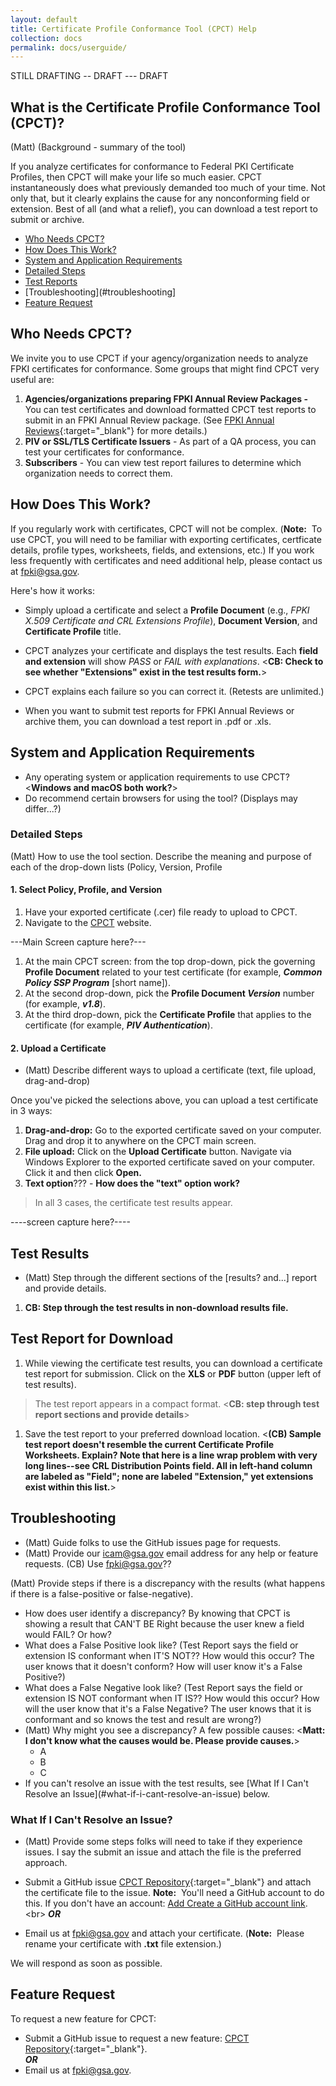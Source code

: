 ```yaml
---
layout: default
title: Certificate Profile Conformance Tool (CPCT) Help
collection: docs
permalink: docs/userguide/
---
```


STILL DRAFTING -- DRAFT --- DRAFT

## What is the Certificate Profile Conformance Tool (CPCT)?
(Matt) (Background - summary of the tool)<br>

If you analyze certificates for conformance to Federal PKI Certificate Profiles, then CPCT will make your life so much easier. CPCT instantaneously does what previously demanded too much of your time. Not only that, but it clearly explains the cause for any nonconforming field or extension. Best of all (and what a relief), you can download a test report to submit or archive. 

* [Who Needs CPCT?](#who-needs-cpct)
* [How Does This Work?](#how-does-this-work)
* [System and Application Requirements](#system-and-application-requirements)
* [Detailed Steps](#detailed-steps)
* [Test Reports](#test-reports)
* [Troubleshooting](#troubleshooting]
* [Feature Request](#feature-request)

## Who Needs CPCT?

We invite you to use CPCT if your agency/organization needs to analyze FPKI certificates for conformance. Some groups that might find CPCT very useful are:

1. **Agencies/organizations preparing FPKI Annual Review Packages -** You can test certificates and download formatted CPCT test reports to submit in an FPKI Annual Review package.  (See [FPKI Annual Reviews](#https://www.idmanagement.gov/fpki-cas-audit-info/#annual-audit-reqs-all-cas){:target="_blank"} for more details.)
2. **PIV or SSL/TLS Certificate Issuers** - As part of a QA process, you can test your certificates for conformance.
3. **Subscribers** - You can view test report failures to determine which organization needs to correct them.

## How Does This Work?

If you regularly work with certificates, CPCT will not be complex. (**Note:**&nbsp;&nbsp;To use CPCT, you will need to be familiar with exporting certificates, certficate details, profile types, worksheets, fields, and extensions, etc.) If you work less frequently with certificates and need additional help, please contact us at fpki@gsa.gov.

Here's how it works:

* Simply upload a certificate and select a **Profile Document** (e.g., _FPKI X.509 Certificate and CRL Extensions Profile_), **Document Version**, and **Certificate Profile** title. 

* CPCT analyzes your certificate and displays the test results. Each **field and extension** will show _PASS_ or _FAIL with explanations_. <**CB: Check to see whether "Extensions" exist in the test results form.**>

* CPCT explains each failure so you can correct it. (Retests are unlimited.)

* When you want to submit test reports for FPKI Annual Reviews or archive them, you can download a test report in .pdf or .xls. 

## System and Application Requirements

* Any operating system or application requirements to use CPCT?  <**Windows and macOS both work?**>
* Do recommend certain browsers for using the tool? (Displays may differ...?)

### Detailed Steps
(Matt) How to use the tool section.  Describe the meaning and purpose of each of the drop-down lists (Policy, Version, Profile



#### 1. Select Policy, Profile, and Version

1. Have your exported certificate (.cer) file ready to upload to CPCT.
1. Navigate to the [CPCT](https://cpct.app.cloud.gov/) website. 

---Main Screen capture here?---

1. At the main CPCT screen:  from the top drop-down, pick the governing **Profile Document** related to your test certificate (for example, **_Common Policy SSP Program_** [short name]).<br>
1. At the second drop-down, pick the **Profile Document _Version_** number (for example, **_v1.8_**).<br>
1. At the third drop-down, pick the **Certificate Profile** that applies to the certificate (for example, **_PIV Authentication_**).<br>

#### 2. Upload a Certificate

* (Matt) Describe different ways to upload a certificate (text, file upload, drag-and-drop)

Once you've picked the selections above, you can upload a test certificate in 3 ways:
1. **Drag-and-drop:**  Go to the exported certificate saved on your computer. Drag and drop it to anywhere on the CPCT main screen. 
2. **File upload:** Click on the **Upload Certificate** button.  Navigate via Windows Explorer to the exported certificate saved on your computer. Click it and then click **Open.**
3. **Text option**??? - **How does the "text" option work?**
> In all 3 cases, the certificate test results appear. 

----screen capture here?----

## Test Results

* (Matt) Step through the different sections of the [results? and...] report and provide details.
1. **CB:  Step through the test results in non-download results file.**

## Test Report for Download
1. While viewing the certificate test results, you can download a certificate test report for submission. Click on the **XLS** or **PDF** button (upper left of test results).
> The test report appears in a compact format.
<**CB:  step through test report sections and provide details**>
1. Save the test report to your preferred download location.
<**(CB) Sample test report doesn't resemble the current Certificate Profile Worksheets. Explain? Note that here is a line wrap problem with very long lines--see CRL Distribution Points field. All in left-hand column are labeled as "Field"; none are labeled "Extension," yet extensions exist within this list.**>

## Troubleshooting

* (Matt) Guide folks to use the GitHub issues page for requests.
* (Matt) Provide our icam@gsa.gov email address for any help or feature requests.  (CB) Use fpki@gsa.gov??

(Matt) Provide steps if there is a discrepancy with the results (what happens if there is a false-positive or false-negative). 
* How does user identify a discrepancy?  By knowing that CPCT is showing a result that CAN'T BE Right because the user knew a field would FAIL?  Or how?
* What does a False Positive look like?  (Test Report says the field or extension IS conformant when IT'S NOT?? How would this occur? The user knows that it doesn't conform? How will user know it's a False Positive?)
* What does a False Negative look like? (Test Report says the field or extension IS NOT conformant when IT IS?? How would this occur?  How will the user know that it's a False Negative? The user knows that it is conformant and so knows the test and result are wrong?)
* (Matt) Why might you see a discrepancy?  A few possible causes: <**Matt: I don't know what the causes would be. Please provide causes.**> 
     - A
     - B
     - C
* <!--(Matt) Probably follow similar approach as bullet above.-->If you can't resolve an issue with the test results, see [What If I Can't Resolve an Issue](#what-if-i-cant-resolve-an-issue) below.

### What If I Can't Resolve an Issue?

* (Matt) Provide some steps folks will need to take if they experience issues. I say the submit an issue and attach the file is the preferred approach. 
 
* Submit a GitHub issue [CPCT Repository](https://github.com/GSA/fpkilint){:target="_blank"} and attach the certificate file to the issue. **Note:**&nbsp;&nbsp;You'll need a GitHub account to do this. If you don't have an account:  [Add Create a GitHub account link](#www.github.com?).<br>
**_OR_**<br>
* Email us at fpki@gsa.gov and attach your certificate. (**Note:**&nbsp;&nbsp;Please rename your certificate with **.txt** file extension.) 

We will respond as soon as possible.

## Feature Request

To request a new feature for CPCT:

* Submit a GitHub issue to request a new feature: [CPCT Repository](https://github.com/GSA/fpkilint){:target="_blank"}.<br>
**_OR_**<br>
* Email us at fpki@gsa.gov. 
